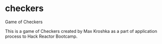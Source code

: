 # checkers
Game of Checkers

This is a game of Checkers created by Max Kroshka as a part of application process to Hack Reactor Bootcamp. 
